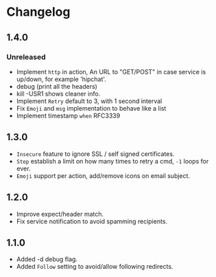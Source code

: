 Changelog
=========

## 1.4.0
### Unreleased
- Implement ``http`` in action, An URL to "GET/POST" in case service is up/down, for example 'hipchat'.
- debug (print all the headers)
- kill -USR1 shows cleaner info.
- Implement ``Retry`` default to 3, with 1 second interval
- Fix ``Emoji`` and ``msg`` implementation to behave like a list
- Implement timestamp ``when`` RFC3339

## 1.3.0
- ``Insecure`` feature to ignore SSL / self signed certificates.
- ``Stop`` establish a limit on how many times to retry a cmd, ``-1`` loops for ever.
- ``Emoji`` support per action, add/remove icons on email subject.

## 1.2.0
- Improve expect/header match.
- Fix service notification to avoid spamming recipients.

## 1.1.0
- Added -d debug flag.
- Added ``Follow`` setting to avoid/allow following redirects.
